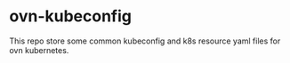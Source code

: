 # ovn-kubeconfig
This repo store some common kubeconfig and k8s resource
yaml files for ovn kubernetes.
